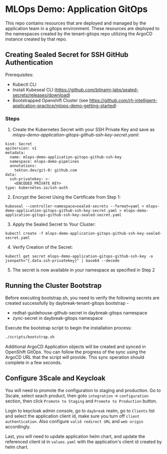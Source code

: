 # MLOps Demo: Application GitOps

This repo contains resources that are deployed and managed by the application team in a gitops environment. These resources are deployed to the namespaces created by the tenant-gitops repo utilizing the ArgoCD instance created by that repo.

## Creating Sealed Secret for SSH GitHub Authentication

Prerequisites:
- Kubectl CLI
- Install Kubeseal CLI (https://github.com/bitnami-labs/sealed-secrets/releases/download)
- Bootstrapped Openshift Cluster (see https://github.com/rh-intelligent-application-practice/mlops-demo-getting-started)

### Steps

1. Create the Kubernetes Secret with your SSH Private Key and save as _mlops-demo-application-gitops-github-ssh-key-secret.yaml_:

```
kind: Secret
apiVersion: v1
metadata:
  name: mlops-demo-application-gitops-github-ssh-key
  namespace: mlops-demo-pipelines
  annotations:
    tekton.dev/git-0: github.com
data:
  ssh-privatekey: >-
    <ENCODED_PRIVATE_KEY>
type: kubernetes.io/ssh-auth
```

2. Encrypt the Secret Using the Certificate from Step 1: 

```
kubeseal --controller-namespace=sealed-secrets --format=yaml < mlops-demo-application-gitops-github-ssh-key-secret.yaml > mlops-demo-application-gitops-github-ssh-key-sealed-secret.yaml
```

3. Apply the Sealed Secret to Your Cluster:
```
kubectl create -f mlops-demo-application-gitops-github-ssh-key-sealed-secret.yaml
```

4. Verify Creation of the Secret:
```
kubectl get secret mlops-demo-application-gitops-github-ssh-key -o jsonpath="{.data.ssh-privatekey}" | base64 --decode
```

5. The secret is now available in your namespace as specified in Step 2

## Running the Cluster Bootstrap
Before executing bootstrap.sh, you need to verify the following secrets are created successfully by daybreak-tenant-gitops bootstrap -
- redhat-guidehouse-github-secret in daybreak-gitops namespace
- zync-secret in daybreak-gitops namespace

Execute the bootstrap script to begin the installation process:

```sh
./scripts/bootstrap.sh
```

Additional ArgoCD Application objects will be created and synced in OpenShift GitOps. You can follow the progress of the sync using the ArgoCD URL that the script will provide. This sync operation should complete in a few seconds.

## Configure 3Scale and Keycloak
You will need to promote the configuration to staging and production. Go to 3scale, select seach product, then goto `integration` -> `configuration` section, then click `Promote to Staging` and `Promote to Production` button.

Login to keycloak admin console, go to `daybreak` realm, go to `Clients` list and select the application client id, make sure you turn off `client authentication`. Also configure `valid redirect URL` and `web origin` accordingly.

Last, you will need to update application helm chart, and update the referenced client id in `values.yaml` with the application's client id created by helm chart.
